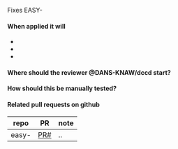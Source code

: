 Fixes EASY-

#### When applied it will
* 
* 
* 

#### Where should the reviewer @DANS-KNAW/dccd start?

#### How should this be manually tested?

#### Related pull requests on github
repo                       | PR                | note
-------------------------- | ----------------- | ----
easy-                      | [PR#](PRlink)     | ..
